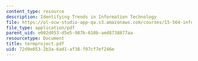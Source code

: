 ```yaml
---
content_type: resource
description: Identifying Trends in Information Technology
file: https://ol-ocw-studio-app-qa.s3.amazonaws.com/courses/15-564-information-technology-i-spring-2003/72d9e0532b3a6ad1af38f07cf7ef246e_termproject.pdf
file_type: application/pdf
parent_uid: e002d053-d5e5-987b-610b-aed8738877aa
resourcetype: Document
title: termproject.pdf
uid: 72d9e053-2b3a-6ad1-af38-f07cf7ef246e
---
```

